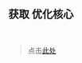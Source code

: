 ## 获取 优化核心

<br />

> 点击[此处](https://github.com/SIRT43/REmk_Optimization-Core/releases/download/1.20.0/Optimization-Core-1.20.0_glerror1.0.0-01a_fabric.zip)